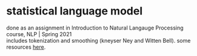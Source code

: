# statistical language model
done as an assignment in Introduction to Natural Langauge Processing course, NLP | Spring 2021<br>
includes tokenization and smoothing (kneyser Ney and Witten Bell). some resources [here](https://web.stanford.edu/~jurafsky/slp3/3.pdf).  


